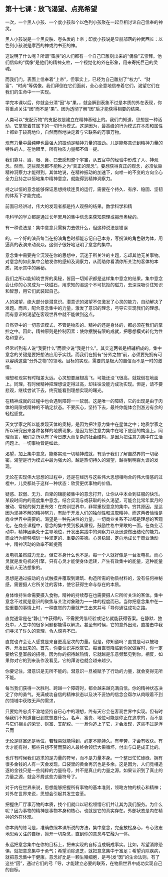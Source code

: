 

## 第十七课：放飞渴望、点亮希望

一次，一个黑人小孩、一个度小孩和个以色列小孩聚在一起旦相讨论自己信奉的神灵。

黑人小孩说是一个黑皮肤、卷头发的上帝；印度小孩说是显赫部落的神武西长：以色列小孩说是摩西的神或约书亚的神。

这说明了什么呢？所谓“蛮族”的人们都有一个自己已雕刻出来的“偶像”去崇拜。他们信仰的“偶像”是他们的精神支柱，一个视觉化的外在形象，用来寄托巨己的灵魂。

而我们门，表面上信奉着“上帝”，但事实上，已经为自己雕刻了“权力”、“财富”、“时尚”等偶像。我们拜倒在它们面前，全心全意地信奉着它们，渴望它们在我们的生命中一一实现。

学完本课以后，你就会分清“因”与“果，，就会解到表象不过是本质的外在表现，你将重点关注“因”而不是“果”。因为透彻了解“因”后才能获得相要的结果。

人类可以“支配万物”的支配权是建立在精神基础上的。我们门知道，思想是一种活动，它掌管着其属下的一切行为模式。这是因为，最高级的行为模式在本质和属性上都处于较高地位，自然而然地决定着与它联系的万事万物。

现有力量中最纯粹也最强大的振动是精神力量的振劲。儿是能够意识到精神力量的特性的人，在他眼里，所有物质力量都不值一提。

我们靠耳、眉、眼、鼻、口去感知整个宇宙，从五官中的经验中形成了人、神观念。然而，这些观念都不能称之为“真正的观念”。要想获得真正的观念，必须依靠精神洞察力才能得到。其体地说，在精神振动的加速下，向唯一的不变的方向全心全力且持之以恒地集中精神意念，就能得到精神洞察力。

持之以恒的意念能够保证思想持续连贯的运行，需要在个持久、有序、稳固、坚韧的体系下才能完成。

前面已经讲过，伟大的发现者都是持人观祭的结果。数学科学和精

电科学的学立都是通过长年累月的集中信念来获知原理或揭示奥秘的。

有一种说法是：集中意念只需努力去做什么，但这种说法是错误

的。一个好的演员每当在扮演角色时都能忘记自己本身，写扮演的角色融为体，用逼真的表演来动观众。这例子很好地证明了意念的集中。

意念集中需要完全沉浸在你的思想中，沉迷于所关注的主题，忘却其他无关事物。对意念的如此集中会触发你的感知及洞察力，从而助你看清你所关注的客体的本质，揭示其中的奥秘。

我们之所以能知晓世界的奥秘，皆因一切知识都是这样集中意念的结果。集中意念会让你的心灵成为一块磁石，用求知的渴这个不可抗拒的磁力，去深深吸引住知识和智慧，用它们武装起自己。

人的渴望，绝大部分是潜意识。潜意识的渴望不仅激发了心灵的能力，自动解决了难题。而且，配合意念集中的力量，激发了意识的理念，弓导它实现我们的理想。而有意识的渴望在客观世界中就不能做到这点。

自然界中的一切意识模式，不管是物质的、精神的还是身体的，都必须在我们的掌控之中。因此，精神原则是控制因素：使你摆脱有限的成就，把思想模式转化为性格和意识。

经常听到有人说“我要什么”而很少说“我是什么”。其实这两者是相辅相成的。集中意念的关键是要把想法应用于实践。而我们在拥有“分外之物”前，必须要先拥有可以容纳这些“分外之物”的领地。目标的实现，需要的是极大的自信而不是一时的激情。

理想和现实有时相差太远。心灵想要展翅高飞，可能还没飞很高，就栽倒在地面上。同理，有时候精神把理想设定得过高，却往往没能力成功实现。但是，请不要悲观，继续尝试下去，终究能看到理想实现的曙光。

在精神成就的过程中也会遇到障碍一一软弱。这是唯一的障碍，它的出现是由于肉体的局限或精神的不确定状态。不要灰心，坚持下去，最终你能体会到游刃有余的轻松感觉。

天文学家之所以能发现天体的奥秘，是因为把注意力集中在星体之中；地质学家之所以研究出来各种各样的地质现象，是因为把注意力集中在地下底层的构造上。同理而言，我们之所以有了今日庞大而复杂的社会结构，是因为把注意力集中在生活问题上。一切事物皆是如此。

渴望，加上集中意念，能够实现一切精神成就，有助于我们了解自然界的一切秘密。渴望是行为模式中最为强大的。越是热切持久的渴望，越得到明百九误的发现。

无论在实现伟大思想的过程中，还是在经历与这些伟大思想相吻合的伟大情感的过棍中，儿灵都处于这样一种状态：欣赏更优事物的价值。

疑惑、软弱、无力、自卑的镶能被集中的意念打开，让你从中本会到征服的快乐。某段时间内的高度集中意念，结合实现与或获取的长久渴望，可能会比常年累月的被动、常规的努力更有效：在商训世界中，非常重视意念的集中。穷其原因，是达因为坚持不解的精神努力，有助于开发人们的独创性和进取精神，而这两者恰恰是商业世界中需要的。渴望是一种先决性的力量，一切商业关系不过都是理想的客观化。在商业课程中，意念的集中受到极其重视，鼓励性格中果敢的一面。在商业活动中，精神因素处于主导地位，开发出实践中的洞察力以及迅速做出结论的能力。商业行为能够培训一种坚定的、重要的美德。心灵稳固、定向地成长于商业活动中，精神活动的效率不断提高

发电机虽然威力无比，但它本身什么也不是。每一个人就好像是一台发电机，而心灵就是发电机的引擎，只有心灵才能使身体运转，产生有效集中的能量，这种能量是前人无法想象的。

思想是通过振动的方式触摸并覆取到建筑、构造所需的物质材料的，没有任何神秘感，需要摄人它所关注的客体，使它获得生命与存在的本质。

身体维持生命需要摄入食物，精神的持续荐在也需要摄人它所听关注的客体。集中意念不过就是意识的聚焦与关注对象融为一一体的程度而已。当你把意念集中在一些重要的事情上时，一种直觉的力量就产生出来并弓「导你通往成功之路。

直觉通常是在“静止”中获得的，不需要凭借经验或记忆就能获得答案。在静默、独处中，人生中的很多问题都能得以解决。甚至有时候，它的意外出现，直接击中我们寻求了许久的真理，令人惊喜不已。

直觉也许会让人感觉是来自更高层次的力量。但是，你知道吗？直觉是可以被培养、开发出来的。首先，你要认识并欣赏它。每当直觉降临到你家做客时，你一定要给它皇室般的招待。因为你的招待越热情，它就越是乐意频繁见到你。相反，如果你对它的到来装作没看见，它的拜访也就会越来越少。

你要记住，潜意识是无所不能的。潜意识一旦被赋予了行动的力量，就会变得无所不能。

每当我们获得一次胜利、跨越一个障碍时，都会越来越充满自信。你的精神状态决定了你的勇气。充满成功自信的精神状态以及决不妥协的信念会帮尔从肉眼着不到的领域中获取无声的需求，

只要始终忠贞不渝地坚持自已心中的理想，终有天它会在客观世界中实现。但有时候我们不知道自已到底想要什么。名声、富贵、地位可能是你正在追求的，而不是与它们相关的荣誉、财富、支配权。一一旦你追上了它，才会发现，这些不过是浮云而

无论是财富还是地位，若轻易就能得到，必定不能持久。有辛劳，才会有收获。有舍才能有得，那些只想不劳而获的人最终会领悟大果循坏，付出与口是成正比的。

也许有时候我们追求的是力量的符号，而不是力量本身。一个整日忙忙碌碌、拥有很多金钱的人有一天会发现，口袋里的黄金再沉也是多余。这是因为，人们竞相追逐的金钱只是一些纯粹的力量符号，并不是真止的力量之源。如果认识到了真止的力量之源，就会不屑这些力量符号了。

对于内在世界来说，思想能够把握所有事物的基本准则，领略方物的核心和精神；对外在世界来说，思想会引起其发生变革。

把握住厂厅事万物的本质，找个们就口以轻松领悟它们并让其为我们服务。为什么呢？因为事物的精神是事物本身和核心，也就是它的真实存在。外部状态是内在精神的外在体现。

你本周的练习是，准确依照本课所说的方法，集中意念，完全放松身心，专心致志地思索关注的自标，抛开一切杂念，直到你的意念与它融为一体。

永远把意念集中在你的目标上，把未实现的自标当成既成事实。比如，希望消除恐惧，就把意念集中于勇气；希望消除遗芝，就把意念集中于富足；希望消除疾病，就把意念集中于健康。意念好比是一颗生殖细胞，是弓{发“因”的生命法则。有了这些“因”，通过它们的弓「导，才能建立必要的联系，在物质世界中成功实现自己的自标。

